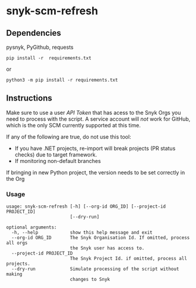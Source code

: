 # snyk-scm-refresh
## Dependencies
pysnyk, PyGithub, requests

```
pip install -r  requirements.txt
```
or
```
python3 -m pip install -r requirements.txt
```

## Instructions
Make sure to use a user *API Token* that has acess to the Snyk Orgs you need to process with the script.  A service account will *not* work for GitHub, which is the only SCM currently supported at this time.

If any of the following are true, do not use this tool:
- If you have .NET projects, re-import will break projects (PR status checks) due to target framework.
- If monitoring non-default branches

If bringing in new Python project, the version needs to be set correctly in the Org

### Usage
```
usage: snyk-scm-refresh [-h] [--org-id ORG_ID] [--project-id PROJECT_ID]
                        [--dry-run]

optional arguments:
  -h, --help            show this help message and exit
  --org-id ORG_ID       The Snyk Organisation Id. If omitted, process all orgs
                        the Snyk user has access to.
  --project-id PROJECT_ID
                        The Snyk Project Id. if omitted, process all projects.
  --dry-run             Simulate processing of the script without making
                        changes to Snyk
```
